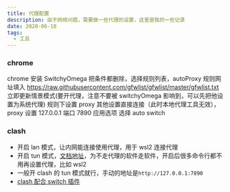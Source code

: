 ```yaml
---
title: 代理配置
description: 由于网络问题，需要做一些代理的设置，这里是我的一些记录
date: 2020-06-10
tags:
  - 工具
---
```


### chrome

chrome 安装 SwitchyOmega 把条件都删除，选择规则列表，autoProxy
规则网址填入 https://raw.githubusercontent.com/gfwlist/gfwlist/master/gfwlist.txt 立即更新情景模式(要开代理，注意不要被
switchyOmega 影响到，可以先把他设置为系统代理) 规则下设置 proxy 其他设置直接连接（此时本地代理工具无效），proxy 设置
127.0.0.1 端口 7890 应用选项 选择 auto switch

### clash

- 开启 lan 模式，让内网能连接使用代理，用于 wsl2 连接代理
- 开启 tun 模式，[文档地址](https://docs.cfw.lbyczf.com/contents/tun.html#windows)，为不走代理的软件走软件，开启后很多命令行都不用再设置代理，比如
  wsl2
- 一般开 clash 的 tun 模式就行，手动的地址是`http://127.0.0.1:7890`
- [clash 配合 switch 插件](https://maofun.com/739.html)
